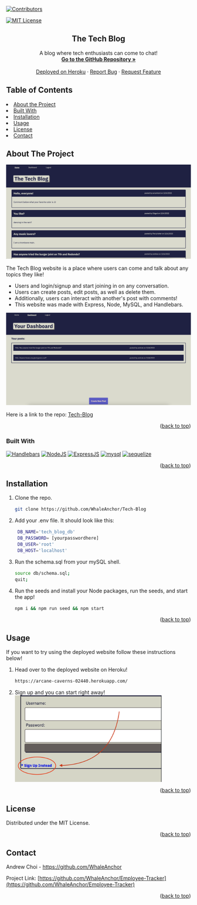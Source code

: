 <div id="top"></div>

[![Contributors][contributors-shield]][contributors-url]

[![MIT License][license-shield]][license-url]

<div>
<h2 align="center">The Tech Blog</h2>
<p align="center">
    A blog where tech enthusiasts can come to chat!
    <br />
    <a href="https://github.com/WhaleAnchor/Tech-Blog"><strong> Go to the GitHub Repository »</strong></a>
    <br />
    <br />
    <a href="https://arcane-caverns-02440.herokuapp.com/">Deployed on Heroku</a>
    ·
    <a href="https://github.com/othneildrew/Best-README-Template/issues">Report Bug</a>
    ·
    <a href="https://github.com/othneildrew/Best-README-Template/issues">Request Feature</a>
  </p>
</div>

## Table of Contents

<li><a href="#about-the-project">About the Project</a></li>
<li><a href="#built-with">Built With</a></li>
<li><a href="#installation">Installation</a></li>
<li><a href="#usage">Usage</a></li>
<li><a href="#license">License</a></li>
<li><a href="#contact">Contact</a></li>

## About The Project

![Tech-Blog](/assets/screenshot1.png "Image of tech blog home page") 

The Tech Blog website is a place where users can come and talk about any topics they like!
* Users and login/signup and start joining in on any conversation. 
* Users can create posts, edit posts, as well as delete them.
* Additionally, users can interact with another's post with comments!
* This website was made with Express, Node, MySQL, and Handlebars. 

![Tech-Blog](/assets/screenshot2.png "Image of tech blog dashboard") 

Here is a link to the repo: <a href="https://github.com/WhaleAnchor/Tech-Blog">Tech-Blog</a>

<p align="right">(<a href="#top">back to top</a>)</p>

### Built With

[![Handlebars][handlebars-shield]][handlebars-url]
[![NodeJS][nodejs-shield]][nodejs-url]
[![ExpressJS][expressjs-shield]][expressjs-url]
[![mysql][mysql-shield]][mysql-url]
[![sequelize][sequelize-shield]][sequelize-url]

<p align="right">(<a href="#top">back to top</a>)</p>

## Installation

1. Clone the repo.
    ```sh
    git clone https://github.com/WhaleAnchor/Tech-Blog
    ```
2. Add your .env file. It should look like this:
   ```sh
    DB_NAME='tech_blog_db'
    DB_PASSWORD= [yourpasswordhere]
    DB_USER='root'
    DB_HOST='localhost'
   ```
3. Run the schema.sql from your mySQL shell.
    ```sh
    source db/schema.sql;
    quit;
    ```
4. Run the seeds and install your Node packages, run the seeds, and start the app!
    ```sh
    npm i && npm run seed && npm start
    ```

<p align="right">(<a href="#top">back to top</a>)</p>




## Usage

If you want to try using the deployed website follow these instructions below!

1. Head over to the deployed website on Heroku!
   ```sh
   https://arcane-caverns-02440.herokuapp.com/
   ```
2. Sign up and you can start right away!
    <img align="center" src="./assets/screenshot3.png" alt="Image of how to sign up" width="400">

<p align="right">(<a href="#top">back to top</a>)</p>

## License

Distributed under the MIT License.

<p align="right">(<a href="#top">back to top</a>)</p>

## Contact

Andrew Choi - https://github.com/WhaleAnchor

Project Link: [https://github.com/WhaleAnchor/Employee-Tracker](https://github.com/WhaleAnchor/Employee-Tracker)

<p align="right">(<a href="#top">back to top</a>)</p>

<!-- Markdown links -->
[contributors-shield]:https://img.shields.io/github/contributors/WhaleAnchor/Tech-Blog.svg?style=for-the-badge
[contributors-url]:https://github.com/WhaleAnchor/Tech-Blog/graphs/contributors

[license-shield]:https://img.shields.io/github/license/othneildrew/Best-README-Template.svg?style=for-the-badge
[license-url]:https://github.com/othneildrew/Best-README-Template/blob/master/LICENSE.txt

[handlebars-shield]:https://img.shields.io/badge/Handlebars.js-f0772b?style=for-the-badge&logo=handlebarsdotjs&logoColor=black
[handlebars-url]:https://handlebarsjs.com/guide/#what-is-handlebars

[nodejs-shield]:https://img.shields.io/badge/Node.js-339933?style=for-the-badge&logo=nodedotjs&logoColor=white
[nodejs-url]: https://nodejs.org/en/

[expressjs-shield]:https://img.shields.io/badge/Express.js-000000?style=for-the-badge&logo=express&logoColor=white
[expressjs-url]:https://www.google.com/search?q=express+js&oq=express+js&aqs=chrome.0.69i59l2j0i67j0i131i433i512l2j69i60l3.2461j0j7&sourceid=chrome&ie=UTF-8

[mysql-shield]:https://img.shields.io/badge/MySQL-005C84?style=for-the-badge&logo=mysql&logoColor=white
[mysql-url]:https://www.mysql.com/

[sequelize-shield]:https://img.shields.io/badge/Sequelize-52B0E7?style=for-the-badge&logo=Sequelize&logoColor=white
[sequelize-url]:https://sequelize.org/

